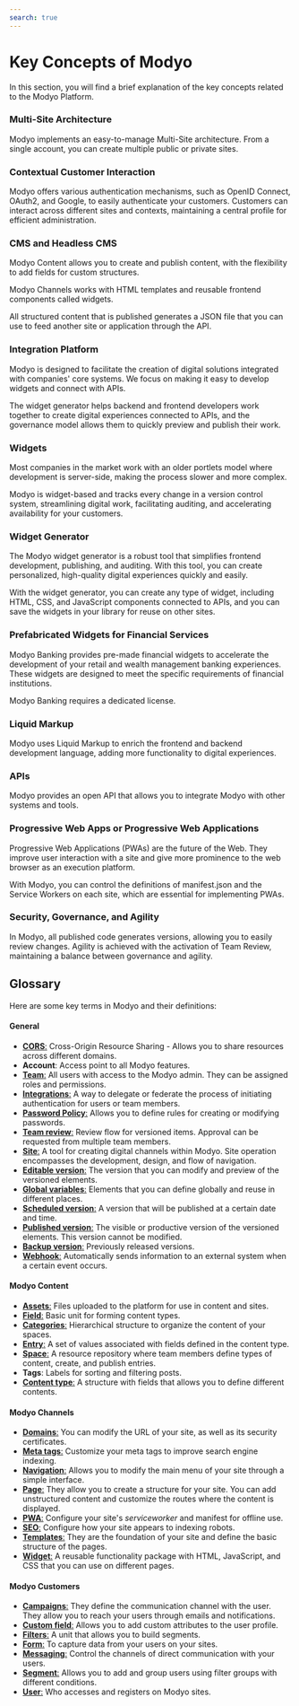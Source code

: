 ```yaml
---
search: true
---
```


# Key Concepts of Modyo

In this section, you will find a brief explanation of the key concepts related to the Modyo Platform.

### Multi-Site Architecture

Modyo implements an easy-to-manage Multi-Site architecture. From a single account, you can create multiple public or private sites.

### Contextual Customer Interaction

Modyo offers various authentication mechanisms, such as OpenID Connect, OAuth2, and Google, to easily authenticate your customers. Customers can interact across different sites and contexts, maintaining a central profile for efficient administration.

### CMS and Headless CMS

Modyo Content allows you to create and publish content, with the flexibility to add fields for custom structures.

Modyo Channels works with HTML templates and reusable frontend components called widgets.

All structured content that is published generates a JSON file that you can use to feed another site or application through the API.

### Integration Platform

Modyo is designed to facilitate the creation of digital solutions integrated with companies' core systems. We focus on making it easy to develop widgets and connect with APIs.

The widget generator helps backend and frontend developers work together to create digital experiences connected to APIs, and the governance model allows them to quickly preview and publish their work.

### Widgets

Most companies in the market work with an older portlets model where development is server-side, making the process slower and more complex.

Modyo is widget-based and tracks every change in a version control system, streamlining digital work, facilitating auditing, and accelerating availability for your customers.

### Widget Generator

The Modyo widget generator is a robust tool that simplifies frontend development, publishing, and auditing. With this tool, you can create personalized, high-quality digital experiences quickly and easily.

With the widget generator, you can create any type of widget, including HTML, CSS, and JavaScript components connected to APIs, and you can save the widgets in your library for reuse on other sites.

### Prefabricated Widgets for Financial Services

Modyo Banking provides pre-made financial widgets to accelerate the development of your retail and wealth management banking experiences. These widgets are designed to meet the specific requirements of financial institutions.

Modyo Banking requires a dedicated license.

### Liquid Markup

Modyo uses Liquid Markup to enrich the frontend and backend development language, adding more functionality to digital experiences.

### APIs

Modyo provides an open API that allows you to integrate Modyo with other systems and tools.

### Progressive Web Apps or Progressive Web Applications

Progressive Web Applications (PWAs) are the future of the Web. They improve user interaction with a site and give more prominence to the web browser as an execution platform.

With Modyo, you can control the definitions of manifest.json and the Service Workers on each site, which are essential for implementing PWAs.

### Security, Governance, and Agility

In Modyo, all published code generates versions, allowing you to easily review changes. Agility is achieved with the activation of Team Review, maintaining a balance between governance and agility.

## Glossary
Here are some key terms in Modyo and their definitions:

#### General

* [**CORS**:](/en/platform/core/security.html#access-control-cross-origin-resource-sharing-cors) Cross-Origin Resource Sharing - Allows you to share resources across different domains.
* **Account**: Access point to all Modyo features.
* [**Team**:](/en/platform/core/roles.html#team) All users with access to the Modyo admin. They can be assigned roles and permissions.
* [**Integrations**:](/en/platform/core/integrations) A way to delegate or federate the process of initiating authentication for users or team members.
* [**Password Policy**:](/en/platform/core/security.html#password-policy) Allows you to define rules for creating or modifying passwords.
* [**Team review**:](en/platform/core/key-concepts.html#team-review) Review flow for versioned items. Approval can be requested from multiple team members.
* [**Site**:](/en/platform/channels/sites.html) A tool for creating digital channels within Modyo. Site operation encompasses the development, design, and flow of navigation.
* [**Editable version**:](/en/platform/core/key-concepts.html#editable) The version that you can modify and preview of the versioned elements.
* [**Global variables**:](en/platform/core/key-concepts.html#global-variables) Elements that you can define globally and reuse in different places.
* [**Scheduled version**:](en/platform/core/key-concepts.html#scheduled) A version that will be published at a certain date and time.
* [**Published version**:](en/platform/core/key-concepts.html#published) The visible or productive version of the versioned elements. This version cannot be modified.
* [**Backup version**:](en/platform/core/key-concepts.html#backups) Previously released versions.
* [**Webhook**:](/en/platform/core/webhooks.html) Automatically sends information to an external system when a certain event occurs.


#### Modyo Content

* [**Assets**:](/en/platform/content/asset-manager.html#about-the-interface) Files uploaded to the platform for use in content and sites.
* [**Field**:](/en/platform/content/types.html#fields) Basic unit for forming content types.
* [**Categories**:](en/platform/content/entries.html#categories) Hierarchical structure to organize the content of your spaces.
* [**Entry**:](/en/platform/content/entries.html) A set of values associated with fields defined in the content type.
* [**Space**:](/en/platform/content/spaces.html) A resource repository where team members define types of content, create, and publish entries.
* **Tags**: Labels for sorting and filtering posts.
* [**Content type**:](/en/platform/content/types.html) A structure with fields that allows you to define different contents.


#### Modyo Channels

* [**Domains**:](/en/platform/channels/sites.html#domains) You can modify the URL of your site, as well as its security certificates.
* [**Meta tags**:](/en/platform/channels/pages.html#meta-tags) Customize your meta tags to improve search engine indexing.
* [**Navigation**:](/en/platform/channels/navigation.html) Allows you to modify the main menu of your site through a simple interface.
* [**Page**:](/en/platform/channels/pages.html) They allow you to create a structure for your site. You can add unstructured content and customize the routes where the content is displayed.
* [**PWA**:](/en/platform/channels/sites.html#pwa) Configure your site's _serviceworker_ and manifest for offline use.
* [**SEO**:](/en/platform/channels/sites.html#seo) Configure how your site appears to indexing robots.
* [**Templates**:](/en/platform/channels/templates.html) They are the foundation of your site and define the basic structure of the pages.
* [**Widget**:](/en/platform/channels/widgets.html) A reusable functionality package with HTML, JavaScript, and CSS that you can use on different pages.

#### Modyo Customers

* [**Campaigns**:](/en/platform/customers/messaging.html#campaigns) They define the communication channel with the user. They allow you to reach your users through emails and notifications.
* [**Custom field**:](/en/platform/customers/settings.html#custom-fields) Allows you to add custom attributes to the user profile.
* [**Filters**:](/en/platform/customers/segments.html#filters) A unit that allows you to build segments.
* [**Form**:](/en/platform/customers/forms.html) To capture data from your users on your sites.
* [**Messaging**:](/en/platform/customers/messaging.html) Control the channels of direct communication with your users.
* [**Segment**:](/en/platform/customers/segments.html) Allows you to add and group users using filter groups with different conditions.
* [**User**:](/en/platform/customers/users.html) Who accesses and registers on Modyo sites.